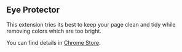 Eye Protector
---

This extension tries its best to keep your page clean and tidy while removing colors which are too bright.

You can find details in [Chrome Store](https://chrome.google.com/webstore/detail/%E4%BF%9D%E6%8A%A4%E7%9C%BC%E7%9D%9B/fgadnbmmolnmbkbklpaojbogcopipopl).